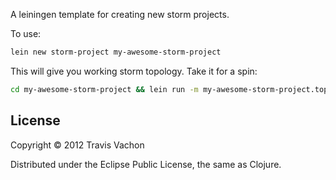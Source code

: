 A leiningen template for creating new storm projects.

To use:

```bash
lein new storm-project my-awesome-storm-project
```

This will give you working storm topology. Take it for a spin:

```bash
cd my-awesome-storm-project && lein run -m my-awesome-storm-project.topology/run!
```


## License

Copyright © 2012 Travis Vachon

Distributed under the Eclipse Public License, the same as Clojure.
